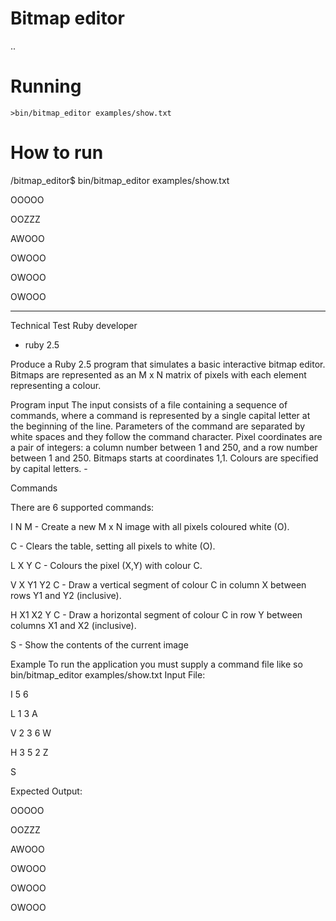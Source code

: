 # Bitmap editor

..

# Running

`>bin/bitmap_editor examples/show.txt`


# How to run 

/bitmap_editor$ bin/bitmap_editor examples/show.txt

OOOOO

OOZZZ

AWOOO

OWOOO

OWOOO

OWOOO

----------------

Technical Test Ruby developer

- ruby 2.5

Produce a Ruby 2.5 program that simulates a basic interactive bitmap editor. Bitmaps are represented as an M x N matrix of pixels with each element representing a colour.

Program input
The input consists of a file containing a sequence of commands, where a command is represented by a single capital letter at the beginning of the line. 
Parameters of the command are separated by white spaces and they follow the command character.
Pixel coordinates are a pair of integers: a column number between 1 and 250, and a row number between 1 and 250. Bitmaps starts at coordinates 1,1. 
Colours are specified by capital letters. - 




Commands

There are 6 supported commands:

I N M - Create a new M x N image with all pixels coloured white (O).

C - Clears the table, setting all pixels to white (O).

L X Y C - Colours the pixel (X,Y) with colour C.

V X Y1 Y2 C - Draw a vertical segment of colour C in column X between rows Y1 and Y2 (inclusive). 		

H X1 X2 Y C - Draw a horizontal segment of colour C in row Y between columns X1 and X2 (inclusive).

S - Show the contents of the current image


Example
To run the application you must supply a command file like so bin/bitmap_editor examples/show.txt
Input File:

I 5 6

L 1 3 A

V 2 3 6 W

H 3 5 2 Z

S

Expected Output:

OOOOO

OOZZZ

AWOOO

OWOOO

OWOOO

OWOOO
